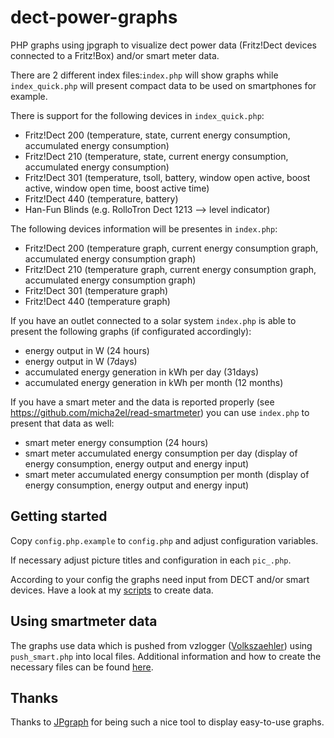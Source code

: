 # dect-power-graphs

PHP graphs using jpgraph to visualize dect power data (Fritz!Dect devices connected to a Fritz!Box) and/or smart meter data.

There are 2 different index files:`index.php` will show graphs while `index_quick.php` will present compact data to be used on smartphones for example.

There is support for the following devices in `index_quick.php`:
* Fritz!Dect 200 (temperature, state, current energy consumption, accumulated energy consumption)
* Fritz!Dect 210 (temperature, state, current energy consumption, accumulated energy consumption)
* Fritz!Dect 301 (temperature, tsoll, battery, window open active, boost active, window open time, boost active time)
* Fritz!Dect 440 (temperature, battery)
* Han-Fun Blinds (e.g. RolloTron Dect 1213 --> level indicator)

The following devices information will be presentes in `index.php`:
* Fritz!Dect 200 (temperature graph, current energy consumption graph, accumulated energy consumption graph)
* Fritz!Dect 210 (temperature graph, current energy consumption graph, accumulated energy consumption graph)
* Fritz!Dect 301 (temperature graph)
* Fritz!Dect 440 (temperature graph)

If you have an outlet connected to a solar system `index.php` is able to present the following graphs (if configurated accordingly):
* energy output in W (24 hours)
* energy output in W (7days)
* accumulated energy generation in kWh per day (31days)
* accumulated energy generation in kWh per month (12 months)

If you have a smart meter and the data is reported properly (see https://github.com/micha2el/read-smartmeter) you can use `index.php` to present that data as well:
* smart meter energy consumption (24 hours)
* smart meter accumulated energy consumption per day (display of energy consumption, energy output and energy input)
* smart meter accumulated energy consumption per month (display of energy consumption, energy output and energy input)

## Getting started

Copy `config.php.example` to `config.php` and adjust configuration variables.

If necessary adjust picture titles and configuration in each `pic_.php`.

According to your config the graphs need input from DECT and/or smart devices. Have a look at my [scripts](https://github.com/micha2el/fritz-dect) to create data.

## Using smartmeter data

The graphs use data which is pushed from vzlogger ([Volkszaehler](https://volkszaehler.org)) using `push_smart.php` into local files. Additional information and how to create the necessary files can be found [here](https://github.com/micha2el/read-smartmeter). 

## Thanks
Thanks to [JPgraph](https://jpgraph.net) for being such a nice tool to display easy-to-use graphs.
